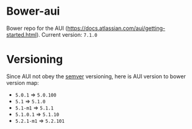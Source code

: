 Bower-aui
=========

Bower repo for the AUI (https://docs.atlassian.com/aui/getting-started.html). Current version: `7.1.0`


Versioning
===========

Since AUI not obey the [semver](http://semver.org/) versioning, here is AUI version to bower version map:

* `5.0.1`    => `5.0.100`
* `5.1`      => `5.1.0`
* `5.1-m1`   => `5.1.1`
* `5.1.0.1`  => `5.1.10`
* `5.2.1-m1` => `5.2.101`
